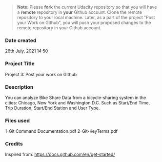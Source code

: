 >**Note**: Please **fork** the current Udacity repository so that you will have a **remote** repository in **your** Github account. Clone the remote repository to your local machine. Later, as a part of the project "Post your Work on Github", you will push your proposed changes to the remote repository in your Github account.

### Date created
26th July, 2021
14:50

### Project Title
Project 3: Post your work on Github

### Description
You can analyze Bike Share Data from a bicycle-sharing system in the cities: Chicago, New York and Washington D.C. Such as Start/End Time, Trip Duration,
Start/End Station and User Type.

### Files used
1-Git Command Documentation.pdf
2-Git-KeyTerms.pdf

### Credits
Inspired from: https://docs.github.com/en/get-started/
